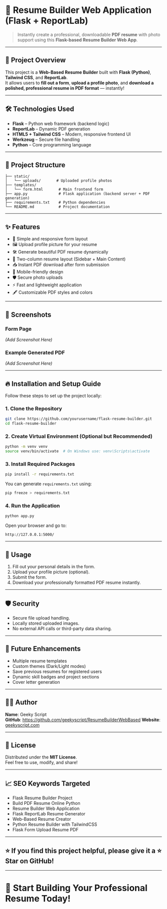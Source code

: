 # 📝 Resume Builder Web Application (Flask + ReportLab)

> Instantly create a professional, downloadable **PDF resume** with photo support using this **Flask-based Resume Builder Web App**.

---

## 🚀 Project Overview

This project is a **Web-Based Resume Builder** built with **Flask (Python)**, **Tailwind CSS**, and **ReportLab**.  
It allows users to **fill out a form**, **upload a profile photo**, and **download a polished, professional resume in PDF format** — instantly!

---

## 🛠️ Technologies Used

- **Flask** – Python web framework (backend logic)
- **ReportLab** – Dynamic PDF generation
- **HTML5 + Tailwind CSS** – Modern, responsive frontend UI
- **Werkzeug** – Secure file handling
- **Python** – Core programming language

---

## 📂 Project Structure

```plaintext
├── static/
│   └── uploads/       # Uploaded profile photos
├── templates/
│   └── form.html       # Main frontend form
├── app.py              # Flask application (backend server + PDF generation)
├── requirements.txt    # Python dependencies
└── README.md           # Project documentation
```

---

## ✨ Features

- 📄 Simple and responsive form layout
- 🖼️ Upload profile picture for your resume
- 🛠️ Generate beautiful PDF resume dynamically
- 🎨 Two-column resume layout (Sidebar + Main Content)
- 📥 Instant PDF download after form submission
- 📱 Mobile-friendly design
- 🛡️ Secure photo uploads
- ⚡ Fast and lightweight application
- 🖋️ Customizable PDF styles and colors

---

## 📸 Screenshots

### Form Page

*(Add Screenshot Here)*

### Example Generated PDF

*(Add Screenshot Here)*

---

## 🔥 Installation and Setup Guide

Follow these steps to set up the project locally:

### 1. Clone the Repository

```bash
git clone https://github.com/yourusername/flask-resume-builder.git
cd flask-resume-builder
```

### 2. Create Virtual Environment (Optional but Recommended)

```bash
python -m venv venv
source venv/bin/activate  # On Windows use: venv\Scripts\activate
```

### 3. Install Required Packages

```bash
pip install -r requirements.txt
```

You can generate `requirements.txt` using:

```bash
pip freeze > requirements.txt
```

### 4. Run the Application

```bash
python app.py
```

Open your browser and go to:

```
http://127.0.0.1:5000/
```

---

## 🧩 Usage

1. Fill out your personal details in the form.
2. Upload your profile picture (optional).
3. Submit the form.
4. Download your professionally formatted PDF resume instantly.

---

## 🛡️ Security

- Secure file upload handling.
- Locally stored uploaded images.
- No external API calls or third-party data sharing.

---

## 🎯 Future Enhancements

- Multiple resume templates
- Custom themes (Dark/Light modes)
- Save previous resumes for registered users
- Dynamic skill badges and project sections
- Cover letter generation

---

## 👨‍💻 Author

**Name**: Geeky Script  
**GitHub**: https://github.com/geekyscript/ResumeBuilderWebBased
**Website**: [geekyscript.com](https://geektscript.com)

---

## 📄 License

Distributed under the **MIT License**.  
Feel free to use, modify, and share!

---

## 📈 SEO Keywords Targeted

- Flask Resume Builder Project
- Build PDF Resume Online Python
- Resume Builder Web Application
- Flask ReportLab Resume Generator
- Web-Based Resume Creator
- Python Resume Builder with TailwindCSS
- Flask Form Upload Resume PDF

---

## ⭐ If you find this project helpful, please give it a ⭐ Star on GitHub!

---

# 🚀 Start Building Your Professional Resume Today!
